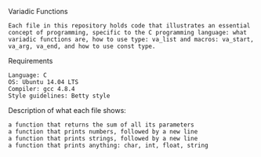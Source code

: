 Variadic Functions

    Each file in this repository holds code that illustrates an essential concept of programming, specific to the C programming language: what variadic functions are, how to use type: va_list and macros: va_start, va_arg, va_end, and how to use const type.

Requirements

    Language: C
    OS: Ubuntu 14.04 LTS
    Compiler: gcc 4.8.4
    Style guidelines: Betty style

Description of what each file shows:

    a function that returns the sum of all its parameters
    a function that prints numbers, followed by a new line
    a function that prints strings, followed by a new line
    a function that prints anything: char, int, float, string

